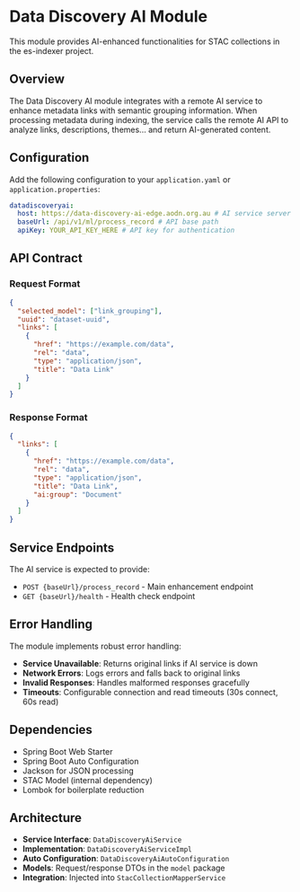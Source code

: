 # Data Discovery AI Module

This module provides AI-enhanced functionalities for STAC collections in the es-indexer project.

## Overview

The Data Discovery AI module integrates with a remote AI service to enhance metadata links with semantic grouping information. When processing metadata during indexing, the service calls the remote AI API to analyze links, descriptions, themes... and return AI-generated content.

## Configuration

Add the following configuration to your `application.yaml` or `application.properties`:

```yaml
datadiscoveryai:
  host: https://data-discovery-ai-edge.aodn.org.au # AI service server
  baseUrl: /api/v1/ml/process_record # API base path
  apiKey: YOUR_API_KEY_HERE # API key for authentication
```


## API Contract

### Request Format

```json
{
  "selected_model": ["link_grouping"],
  "uuid": "dataset-uuid",
  "links": [
    {
      "href": "https://example.com/data",
      "rel": "data",
      "type": "application/json",
      "title": "Data Link"
    }
  ]
}
```

### Response Format

```json
{
  "links": [
    {
      "href": "https://example.com/data",
      "rel": "data",
      "type": "application/json",
      "title": "Data Link",
      "ai:group": "Document"
    }
  ]
}
```

## Service Endpoints

The AI service is expected to provide:

- `POST {baseUrl}/process_record` - Main enhancement endpoint
- `GET {baseUrl}/health` - Health check endpoint

## Error Handling

The module implements robust error handling:

- **Service Unavailable**: Returns original links if AI service is down
- **Network Errors**: Logs errors and falls back to original links
- **Invalid Responses**: Handles malformed responses gracefully
- **Timeouts**: Configurable connection and read timeouts (30s connect, 60s read)

## Dependencies

- Spring Boot Web Starter
- Spring Boot Auto Configuration
- Jackson for JSON processing
- STAC Model (internal dependency)
- Lombok for boilerplate reduction


## Architecture

- **Service Interface**: `DataDiscoveryAiService`
- **Implementation**: `DataDiscoveryAiServiceImpl`
- **Auto Configuration**: `DataDiscoveryAiAutoConfiguration`
- **Models**: Request/response DTOs in the `model` package
- **Integration**: Injected into `StacCollectionMapperService`
